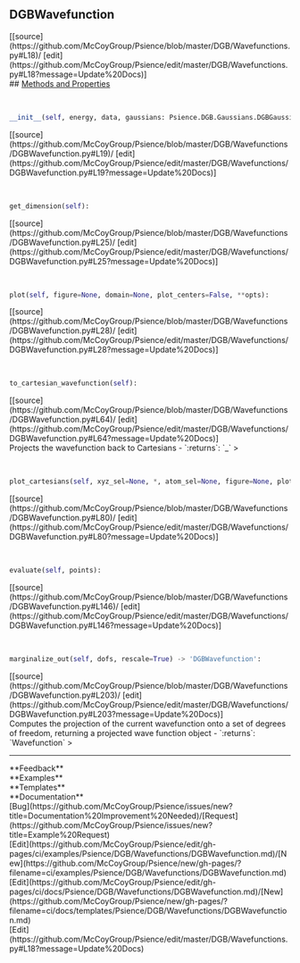 ## <a id="Psience.DGB.Wavefunctions.DGBWavefunction">DGBWavefunction</a> 

<div class="docs-source-link" markdown="1">
[[source](https://github.com/McCoyGroup/Psience/blob/master/DGB/Wavefunctions.py#L18)/
[edit](https://github.com/McCoyGroup/Psience/edit/master/DGB/Wavefunctions.py#L18?message=Update%20Docs)]
</div>









<div class="collapsible-section">
 <div class="collapsible-section collapsible-section-header" markdown="1">
## <a class="collapse-link" data-toggle="collapse" href="#methods" markdown="1"> Methods and Properties</a> <a class="float-right" data-toggle="collapse" href="#methods"><i class="fa fa-chevron-down"></i></a>
 </div>
 <div class="collapsible-section collapsible-section-body collapse show" id="methods" markdown="1">
 
<a id="Psience.DGB.Wavefunctions.DGBWavefunction.__init__" class="docs-object-method">&nbsp;</a> 
```python
__init__(self, energy, data, gaussians: Psience.DGB.Gaussians.DGBGaussians = None, **opts): 
```
<div class="docs-source-link" markdown="1">
[[source](https://github.com/McCoyGroup/Psience/blob/master/DGB/Wavefunctions/DGBWavefunction.py#L19)/
[edit](https://github.com/McCoyGroup/Psience/edit/master/DGB/Wavefunctions/DGBWavefunction.py#L19?message=Update%20Docs)]
</div>


<a id="Psience.DGB.Wavefunctions.DGBWavefunction.get_dimension" class="docs-object-method">&nbsp;</a> 
```python
get_dimension(self): 
```
<div class="docs-source-link" markdown="1">
[[source](https://github.com/McCoyGroup/Psience/blob/master/DGB/Wavefunctions/DGBWavefunction.py#L25)/
[edit](https://github.com/McCoyGroup/Psience/edit/master/DGB/Wavefunctions/DGBWavefunction.py#L25?message=Update%20Docs)]
</div>


<a id="Psience.DGB.Wavefunctions.DGBWavefunction.plot" class="docs-object-method">&nbsp;</a> 
```python
plot(self, figure=None, domain=None, plot_centers=False, **opts): 
```
<div class="docs-source-link" markdown="1">
[[source](https://github.com/McCoyGroup/Psience/blob/master/DGB/Wavefunctions/DGBWavefunction.py#L28)/
[edit](https://github.com/McCoyGroup/Psience/edit/master/DGB/Wavefunctions/DGBWavefunction.py#L28?message=Update%20Docs)]
</div>


<a id="Psience.DGB.Wavefunctions.DGBWavefunction.to_cartesian_wavefunction" class="docs-object-method">&nbsp;</a> 
```python
to_cartesian_wavefunction(self): 
```
<div class="docs-source-link" markdown="1">
[[source](https://github.com/McCoyGroup/Psience/blob/master/DGB/Wavefunctions/DGBWavefunction.py#L64)/
[edit](https://github.com/McCoyGroup/Psience/edit/master/DGB/Wavefunctions/DGBWavefunction.py#L64?message=Update%20Docs)]
</div>
Projects the wavefunction back to Cartesians
  - `:returns`: `_`
    >


<a id="Psience.DGB.Wavefunctions.DGBWavefunction.plot_cartesians" class="docs-object-method">&nbsp;</a> 
```python
plot_cartesians(self, xyz_sel=None, *, atom_sel=None, figure=None, plot_centers=False, atom_styles=None, **plot_styles): 
```
<div class="docs-source-link" markdown="1">
[[source](https://github.com/McCoyGroup/Psience/blob/master/DGB/Wavefunctions/DGBWavefunction.py#L80)/
[edit](https://github.com/McCoyGroup/Psience/edit/master/DGB/Wavefunctions/DGBWavefunction.py#L80?message=Update%20Docs)]
</div>


<a id="Psience.DGB.Wavefunctions.DGBWavefunction.evaluate" class="docs-object-method">&nbsp;</a> 
```python
evaluate(self, points): 
```
<div class="docs-source-link" markdown="1">
[[source](https://github.com/McCoyGroup/Psience/blob/master/DGB/Wavefunctions/DGBWavefunction.py#L146)/
[edit](https://github.com/McCoyGroup/Psience/edit/master/DGB/Wavefunctions/DGBWavefunction.py#L146?message=Update%20Docs)]
</div>


<a id="Psience.DGB.Wavefunctions.DGBWavefunction.marginalize_out" class="docs-object-method">&nbsp;</a> 
```python
marginalize_out(self, dofs, rescale=True) -> 'DGBWavefunction': 
```
<div class="docs-source-link" markdown="1">
[[source](https://github.com/McCoyGroup/Psience/blob/master/DGB/Wavefunctions/DGBWavefunction.py#L203)/
[edit](https://github.com/McCoyGroup/Psience/edit/master/DGB/Wavefunctions/DGBWavefunction.py#L203?message=Update%20Docs)]
</div>
Computes the projection of the current wavefunction onto a set of degrees
of freedom, returning a projected wave function object
  - `:returns`: `Wavefunction`
    >
 </div>
</div>












---


<div markdown="1" class="text-secondary">
<div class="container">
  <div class="row">
   <div class="col" markdown="1">
**Feedback**   
</div>
   <div class="col" markdown="1">
**Examples**   
</div>
   <div class="col" markdown="1">
**Templates**   
</div>
   <div class="col" markdown="1">
**Documentation**   
</div>
   <div class="col" markdown="1">
   
</div>
   <div class="col" markdown="1">
   
</div>
   <div class="col" markdown="1">
   
</div>
</div>
  <div class="row">
   <div class="col" markdown="1">
[Bug](https://github.com/McCoyGroup/Psience/issues/new?title=Documentation%20Improvement%20Needed)/[Request](https://github.com/McCoyGroup/Psience/issues/new?title=Example%20Request)   
</div>
   <div class="col" markdown="1">
[Edit](https://github.com/McCoyGroup/Psience/edit/gh-pages/ci/examples/Psience/DGB/Wavefunctions/DGBWavefunction.md)/[New](https://github.com/McCoyGroup/Psience/new/gh-pages/?filename=ci/examples/Psience/DGB/Wavefunctions/DGBWavefunction.md)   
</div>
   <div class="col" markdown="1">
[Edit](https://github.com/McCoyGroup/Psience/edit/gh-pages/ci/docs/Psience/DGB/Wavefunctions/DGBWavefunction.md)/[New](https://github.com/McCoyGroup/Psience/new/gh-pages/?filename=ci/docs/templates/Psience/DGB/Wavefunctions/DGBWavefunction.md)   
</div>
   <div class="col" markdown="1">
[Edit](https://github.com/McCoyGroup/Psience/edit/master/DGB/Wavefunctions.py#L18?message=Update%20Docs)   
</div>
   <div class="col" markdown="1">
   
</div>
   <div class="col" markdown="1">
   
</div>
   <div class="col" markdown="1">
   
</div>
</div>
</div>
</div>